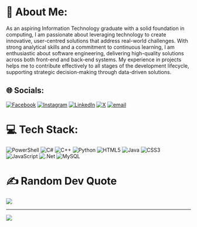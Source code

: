 # 💫 About Me:
As an aspiring Information Technology graduate with a solid foundation in computing, I am passionate about leveraging technology to create innovative, user-centred solutions that address real-world challenges. With strong analytical skills and a commitment to continuous learning, I am enthusiastic about software engineering, delivering high-quality solutions across both front-end and back-end systems. My experience in projects helps me to contribute effectively to all stages of the development lifecycle, supporting strategic decision-making through data-driven solutions.

## 🌐 Socials:
[![Facebook](https://img.shields.io/badge/Facebook-%231877F2.svg?logo=Facebook&logoColor=white)](https://facebook.com/alonempitula) [![Instagram](https://img.shields.io/badge/Instagram-%23E4405F.svg?logo=Instagram&logoColor=white)](https://instagram.com/Alonempitula) [![LinkedIn](https://img.shields.io/badge/LinkedIn-%230077B5.svg?logo=linkedin&logoColor=white)](https://linkedin.com/in/mpitula) [![X](https://img.shields.io/badge/X-black.svg?logo=X&logoColor=white)](https://x.com/@AloneMpitula) [![email](https://img.shields.io/badge/Email-D14836?logo=gmail&logoColor=white)](mailto:Alonemapitlula@gmail.com) 

# 💻 Tech Stack:
![PowerShell](https://img.shields.io/badge/PowerShell-%235391FE.svg?style=for-the-badge&logo=powershell&logoColor=white) ![C#](https://img.shields.io/badge/c%23-%23239120.svg?style=for-the-badge&logo=csharp&logoColor=white) ![C++](https://img.shields.io/badge/c++-%2300599C.svg?style=for-the-badge&logo=c%2B%2B&logoColor=white) ![Python](https://img.shields.io/badge/python-3670A0?style=for-the-badge&logo=python&logoColor=ffdd54) ![HTML5](https://img.shields.io/badge/html5-%23E34F26.svg?style=for-the-badge&logo=html5&logoColor=white) ![Java](https://img.shields.io/badge/java-%23ED8B00.svg?style=for-the-badge&logo=openjdk&logoColor=white) ![CSS3](https://img.shields.io/badge/css3-%231572B6.svg?style=for-the-badge&logo=css3&logoColor=white) ![JavaScript](https://img.shields.io/badge/javascript-%23323330.svg?style=for-the-badge&logo=javascript&logoColor=%23F7DF1E) ![.Net](https://img.shields.io/badge/.NET-5C2D91?style=for-the-badge&logo=.net&logoColor=white) ![MySQL](https://img.shields.io/badge/mysql-4479A1.svg?style=for-the-badge&logo=mysql&logoColor=white)

# ✍️ Random Dev Quote
![](https://quotes-github-readme.vercel.app/api?type=horizontal&theme=radical)

---
[![](https://visitcount.itsvg.in/api?id=Mpitula&icon=0&color=0)](https://visitcount.itsvg.in)

<!-- Proudly created with GPRM ( https://gprm.itsvg.in ) -->
